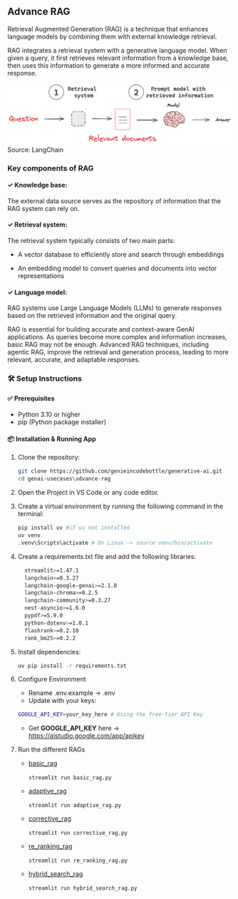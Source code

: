 ## Advance RAG

Retrieval Augmented Generation (RAG) is a technique that enhances language models by combining them with external knowledge retrieval.

RAG integrates a retrieval system with a generative language model. When given a query, it first retrieves relevant information from a knowledge base, then uses this information to generate a more informed and accurate response.


![alt text](images/rag.png)
Source: LangChain

### Key components of RAG

#### ✓ Knowledge base: 
The external data source serves as the repository of information that the RAG system can rely on.

#### ✓ Retrieval system: 
The retrieval system typically consists of two main parts:

  * A vector database to efficiently store and search through embeddings

  * An embedding model to convert queries and documents into vector representations

#### ✓ Language model: 
RAG systems use Large Language Models (LLMs) to generate responses based on the retrieved information and the original query.

RAG is essential for building accurate and context-aware GenAI applications. As queries become more complex and information increases, basic RAG may not be enough. Advanced RAG techniques, including agentic RAG, improve the retrieval and generation process, leading to more relevant, accurate, and adaptable responses.

### 🛠️ Setup Instructions

#### ✅ Prerequisites
   - Python 3.10 or higher
   - pip (Python package installer)

#### 📦 Installation & Running App
   1. Clone the repository:

      ```bash
      git clone https://github.com/genieincodebottle/generative-ai.git
      cd genai-usecases\advance-rag
      ```
   2. Open the Project in VS Code or any code editor.
   3. Create a virtual environment by running the following command in the terminal:
   
      ```bash
      pip install uv #if uv not installed
      uv venv
      .venv\Scripts\activate # On Linux -> source venv/bin/activate
      ```
   4. Create a requirements.txt file and add the following libraries:
      
      ```bash
        streamlit>=1.47.1 
        langchain>=0.3.27 
        langchain-google-genai>=2.1.8 
        langchain-chroma>=0.2.5 
        langchain-community>=0.3.27
        nest-asyncio>=1.6.0
        pypdf>=5.9.0
        python-dotenv>=1.0.1
        flashrank>=0.2.10
        rank_bm25>=0.2.2
      ```
   5. Install dependencies:
      
      ```bash
      uv pip install -r requirements.txt
      ```
   6. Configure Environment
      * Rename .env.example → .env
      * Update with your keys:

      ```bash
      GOOGLE_API_KEY=your_key_here # Using the free-tier API Key
      ```
      * Get **GOOGLE_API_KEY** here -> https://aistudio.google.com/app/apikey
   9. Run the different RAGs
   
      * [basic_rag](./basic_rag.py)

        `streamlit run basic_rag.py`
    
      * [adaptive_rag](./adaptive_rag.py)
      
        `streamlit run adaptive_rag.py`

      * [corrective_rag](./corrective_rag.py)
      
        `streamlit run corrective_rag.py`

      * [re_ranking_rag](./re_ranking_rag.py)
      
        `streamlit run re_ranking_rag.py`

      * [hybrid_search_rag](./hybrid_search_rag.py)
      
        `streamlit run hybrid_search_rag.py`

